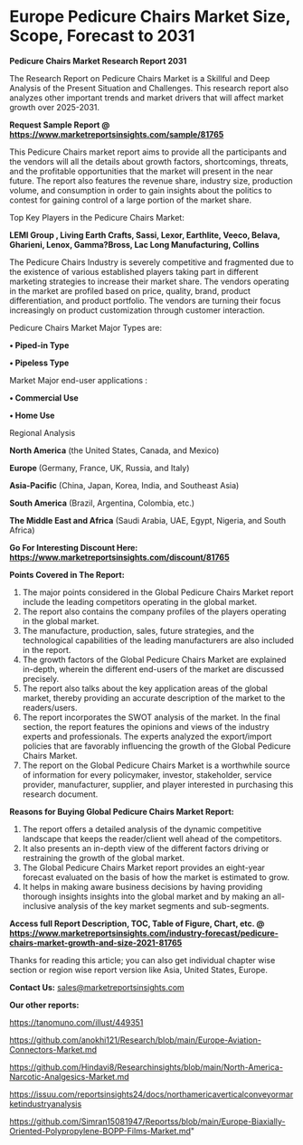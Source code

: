 # Europe Pedicure Chairs Market Size, Scope, Forecast to 2031

<strong>Pedicure Chairs Market Research Report 2031</strong>

The Research Report on Pedicure Chairs Market is a Skillful and Deep Analysis of the Present Situation and Challenges. This research report also analyzes other important trends and market drivers that will affect market growth over 2025-2031.

<strong>Request Sample Report @ <a href=https://www.marketreportsinsights.com/sample/81765>https://www.marketreportsinsights.com/sample/81765</a></strong>

This Pedicure Chairs market report aims to provide all the participants and the vendors will all the details about growth factors, shortcomings, threats, and the profitable opportunities that the market will present in the near future. The report also features the revenue share, industry size, production volume, and consumption in order to gain insights about the politics to contest for gaining control of a large portion of the market share.

Top Key Players in the Pedicure Chairs Market:

<strong>LEMI Group , Living Earth Crafts, Sassi, Lexor, Earthlite, Veeco, Belava, Gharieni, Lenox, Gamma?Bross, Lac Long Manufacturing, Collins</strong>

The Pedicure Chairs Industry is severely competitive and fragmented due to the existence of various established players taking part in different marketing strategies to increase their market share. The vendors operating in the market are profiled based on price, quality, brand, product differentiation, and product portfolio. The vendors are turning their focus increasingly on product customization through customer interaction.

Pedicure Chairs Market Major Types are:

<strong>• Piped-in Type

• Pipeless Type</strong>

Market Major end-user applications :

<strong>• Commercial Use

• Home Use</strong>

Regional Analysis

</u><strong><b>North America</b></strong> (the United States, Canada, and Mexico)

<strong><b>Europe </b></strong>(Germany, France, UK, Russia, and Italy)

<strong><b>Asia-Pacific</b></strong> (China, Japan, Korea, India, and Southeast Asia)

<strong><b>South America</b></strong> (Brazil, Argentina, Colombia, etc.)

<strong><b>The Middle East and Africa</b></strong> (Saudi Arabia, UAE, Egypt, Nigeria, and South Africa)

<strong>Go For Interesting Discount Here: <a href=https://www.marketreportsinsights.com/discount/81765>https://www.marketreportsinsights.com/discount/81765</a></strong>

<strong>Points Covered in The Report:</strong>
<ol>
  <li>The major points considered in the Global Pedicure Chairs Market report include the leading competitors operating in the global market.</li>
  <li>The report also contains the company profiles of the players operating in the global market.</li>
  <li>The manufacture, production, sales, future strategies, and the technological capabilities of the leading manufacturers are also included in the report.</li>
  <li>The growth factors of the Global Pedicure Chairs Market are explained in-depth, wherein the different end-users of the market are discussed precisely.</li>
  <li>The report also talks about the key application areas of the global market, thereby providing an accurate description of the market to the readers/users.</li>
  <li>The report incorporates the SWOT analysis of the market. In the final section, the report features the opinions and views of the industry experts and professionals. The experts analyzed the export/import policies that are favorably influencing the growth of the Global Pedicure Chairs Market.</li>
  <li>The report on the Global Pedicure Chairs Market is a worthwhile source of information for every policymaker, investor, stakeholder, service provider, manufacturer, supplier, and player interested in purchasing this research document.</li>
</ol>
<strong>Reasons for Buying Global Pedicure Chairs Market Report:</strong>

<ol>
  <li>The report offers a detailed analysis of the dynamic competitive landscape that keeps the reader/client well ahead of the competitors.</li>
  <li>It also presents an in-depth view of the different factors driving or restraining the growth of the global market.</li>
  <li>The Global Pedicure Chairs Market report provides an eight-year forecast evaluated on the basis of how the market is estimated to grow.</li>
  <li>It helps in making aware business decisions by having providing thorough insights insights into the global market and by making an all-inclusive analysis of the key market segments and sub-segments.</li>
</ol>
<strong>Access full Report Description, TOC, Table of Figure, Chart, etc. @ <a href=https://www.marketreportsinsights.com/industry-forecast/pedicure-chairs-market-growth-and-size-2021-81765>https://www.marketreportsinsights.com/industry-forecast/pedicure-chairs-market-growth-and-size-2021-81765</a></strong>


Thanks for reading this article; you can also get individual chapter wise section or region wise report version like Asia, United States, Europe.

<strong>Contact Us:</strong>
sales@marketreportsinsights.com

<strong>Our other reports:</strong>

<a href=https://tanomuno.com/illust/449351>https://tanomuno.com/illust/449351</a>

<a href=https://github.com/anokhi121/Research/blob/main/Europe-Aviation-Connectors-Market.md>https://github.com/anokhi121/Research/blob/main/Europe-Aviation-Connectors-Market.md</a>

<a href=https://github.com/Hindavi8/Researchinsights/blob/main/North-America-Narcotic-Analgesics-Market.md>https://github.com/Hindavi8/Researchinsights/blob/main/North-America-Narcotic-Analgesics-Market.md</a>

<a href=https://issuu.com/reportsinsights24/docs/northamericaverticalconveyormarketindustryanalysis>https://issuu.com/reportsinsights24/docs/northamericaverticalconveyormarketindustryanalysis</a>

<a href=https://github.com/Simran15081947/Reportss/blob/main/Europe-Biaxially-Oriented-Polypropylene-BOPP-Films-Market.md>https://github.com/Simran15081947/Reportss/blob/main/Europe-Biaxially-Oriented-Polypropylene-BOPP-Films-Market.md</a>"
